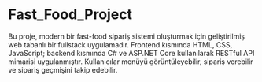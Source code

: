 # Fast_Food_Project
Bu proje, modern bir fast-food sipariş sistemi oluşturmak için geliştirilmiş web tabanlı bir fullstack uygulamadır. Frontend kısmında HTML, CSS, JavaScript; backend kısmında C# ve ASP.NET Core kullanılarak RESTful API mimarisi uygulanmıştır. Kullanıcılar menüyü görüntüleyebilir, sipariş verebilir ve sipariş geçmişini takip edebilir.
